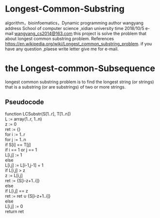 # Longest-Common-Substring
algorithm，bioinfoematics，Dynamic programming
author wangyang
address School of computer science ,xidian university
time 2018/10/5
e-mail wangyang_cs2014@163.com
this project is solve the problem that about longest common substring problem.
References https://en.wikipedia.org/wiki/Longest_common_substring_problem.
if you have any question ,plaese write letter give me for e-mail.
# the Longest-common-Subsequence 
 longest common substring problem is to find the longest string (or strings) that is a substring (or are substrings) of two or more strings.
 ## Pseudocode
 function LCSubstr(S[1..r], T[1..n])  
    L := array(1..r, 1..n)  
    z := 0  
    ret := {}  
    for i := 1..r  
        for j := 1..n  
            if S[i] == T[j]  
                if i == 1 or j == 1  
                    L[i,j] := 1  
                else  
                    L[i,j] := L[i-1,j-1] + 1  
                if L[i,j] > z  
                    z := L[i,j]  
                    ret := {S[i-z+1..i]}  
                else  
                if L[i,j] == z  
                    ret := ret ∪ {S[i-z+1..i]}  
            else  
                L[i,j] := 0  
    return ret  
    
